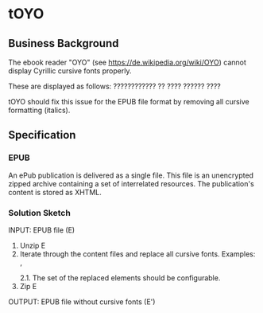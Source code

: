 # tOYO

## Business Background

The ebook reader "OYO" (see https://de.wikipedia.org/wiki/OYO) cannot display Cyrillic cursive fonts
properly. 

These are displayed as follows: ???????????? ?? ???? ?????? ???? 

tOYO should fix this issue for the EPUB file format by removing all cursive formatting (italics).  


## Specification 

### EPUB

An ePub publication is delivered as a single file. 
This file is an unencrypted zipped archive containing a set of interrelated resources.
The publication's content is stored as XHTML. 


### Solution Sketch

INPUT: EPUB file (E) 

1. Unzip E
2. Iterate through the content files and replace all cursive fonts. Examples: <em></em>, <blockquote></blockquote>
2.1. The set of the replaced elements should be configurable. 
3. Zip E

OUTPUT: EPUB file without cursive fonts (E')